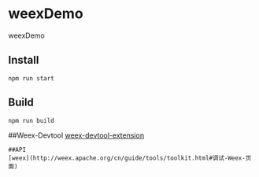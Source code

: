 # weexDemo
weexDemo

## Install
```
npm run start
```
## Build
```
npm run build
```
##Weex-Devtool
[weex-devtool-extension](https://github.com/weexteam/weex-devtool-extension)
```
##API
[weex](http://weex.apache.org/cn/guide/tools/toolkit.html#调试-Weex-页面)